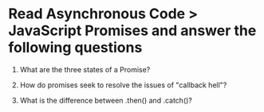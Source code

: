 # Read Asynchronous Code > JavaScript Promises and answer the following questions
1. What are the three states of a Promise?

2. How do promises seek to resolve the issues of "callback hell"?

3. What is the difference between .then() and .catch()?